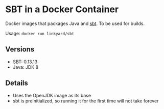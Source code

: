 SBT in a Docker Container
=========================
Docker images that packages Java and [sbt](http://www.scala-sbt.org/). To be used
for builds.

Usage: `docker run linkyard/sbt`

Versions
--------
* SBT: 0.13.13
* Java: JDK 8

Details
-------
* Uses the OpenJDK image as its base
* sbt is preinitialized, so running it for the first time will not take forever
